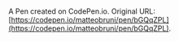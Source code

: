# 

A Pen created on CodePen.io. Original URL: [https://codepen.io/matteobruni/pen/bGQqZPL](https://codepen.io/matteobruni/pen/bGQqZPL).


